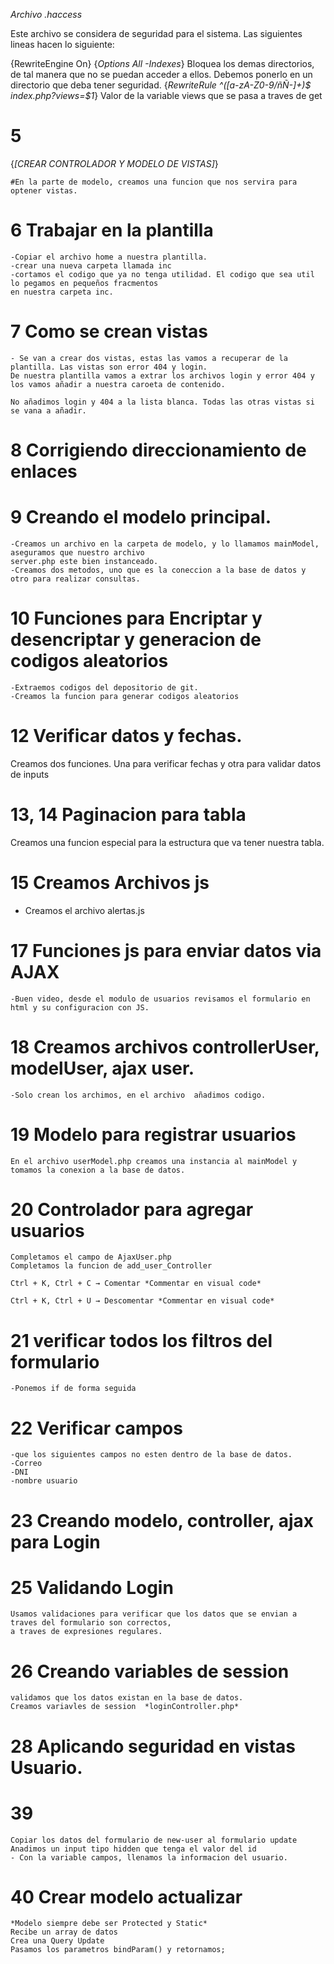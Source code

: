*Archivo .haccess*

Este archivo se considera de seguridad para el sistema. Las siguientes lineas hacen lo siguiente:

{RewriteEngine On}
{*Options All -Indexes*} Bloquea los demas directorios, de tal manera que no se puedan acceder a ellos. Debemos ponerlo en un directorio que deba tener seguridad.
{*RewriteRule ^([a-zA-Z0-9/ñÑ-]+)$ index.php?views=$1*} Valor de la variable views que se pasa a traves de get

# 5
{*[CREAR CONTROLADOR Y MODELO DE VISTAS]*}

    #En la parte de modelo, creamos una funcion que nos servira para optener vistas.

# 6 Trabajar en la plantilla

    -Copiar el archivo home a nuestra plantilla.
    -crear una nueva carpeta llamada inc
    -cortamos el codigo que ya no tenga utilidad. El codigo que sea util lo pegamos en pequeños fracmentos
    en nuestra carpeta inc.

# 7 Como se crean vistas
    - Se van a crear dos vistas, estas las vamos a recuperar de la plantilla. Las vistas son error 404 y login.
    De nuestra plantilla vamos a extrar los archivos login y error 404 y los vamos añadir a nuestra caroeta de contenido.

    No añadimos login y 404 a la lista blanca. Todas las otras vistas si se vana a añadir.

# 8 Corrigiendo direccionamiento de enlaces

# 9 Creando el modelo principal.

    -Creamos un archivo en la carpeta de modelo, y lo llamamos mainModel, aseguramos que nuestro archivo 
    server.php este bien instanceado.
    -Creamos dos metodos, uno que es la coneccion a la base de datos y otro para realizar consultas.

# 10 Funciones para Encriptar y desencriptar y generacion de codigos aleatorios

    -Extraemos codigos del depositorio de git.
    -Creamos la funcion para generar codigos aleatorios

# 12 Verificar datos y fechas.

Creamos dos funciones. Una para verificar fechas y otra para validar datos de inputs

# 13, 14 Paginacion para tabla

Creamos una funcion especial para la estructura que va tener nuestra tabla.

# 15 Creamos Archivos js 
-  Creamos el archivo alertas.js

# 17 Funciones js para enviar datos via AJAX

    -Buen video, desde el modulo de usuarios revisamos el formulario en html y su configuracion con JS.

# 18 Creamos archivos controllerUser, modelUser, ajax user.

    -Solo crean los archimos, en el archivo  añadimos codigo.

# 19 Modelo para registrar usuarios

    En el archivo userModel.php creamos una instancia al mainModel y tomamos la conexion a la base de datos.

# 20 Controlador para agregar usuarios

    Completamos el campo de AjaxUser.php
    Completamos la funcion de add_user_Controller

    Ctrl + K, Ctrl + C → Comentar *Commentar en visual code*

    Ctrl + K, Ctrl + U → Descomentar *Commentar en visual code*

# 21 verificar todos los filtros del formulario
    -Ponemos if de forma seguida 

# 22 Verificar campos
    -que los siguientes campos no esten dentro de la base de datos.
    -Correo
    -DNI
    -nombre usuario  

# 23 Creando modelo, controller, ajax para Login

# 25 Validando Login

    Usamos validaciones para verificar que los datos que se envian a traves del formulario son correctos,
    a traves de expresiones regulares.

# 26 Creando variables de session

    validamos que los datos existan en la base de datos.
    Creamos variavles de session  *loginController.php* 

# 28 Aplicando seguridad en vistas Usuario.

# 39
    Copiar los datos del formulario de new-user al formulario update
    Anadimos un input tipo hidden que tenga el valor del id
    - Con la variable campos, llenamos la informacion del usuario.

# 40 Crear modelo actualizar
    *Modelo siempre debe ser Protected y Static*
    Recibe un array de datos
    Crea una Query Update
    Pasamos los parametros bindParam() y retornamos;



